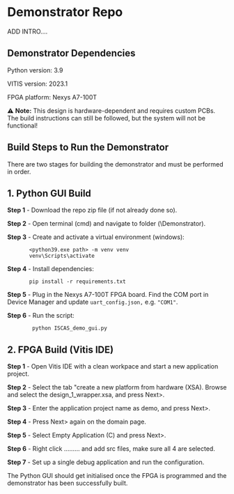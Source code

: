 # Demonstrator Repo

ADD INTRO....

## Demonstrator Dependencies

Python version: 3.9

VITIS version: 2023.1

FPGA platform: Nexys A7-100T

⚠️ **Note:** This design is hardware-dependent and requires custom PCBs. The build instructions can still be followed, but the system will not be functional!

## Build Steps to Run the Demonstrator

There are two stages for building the demonstrator and must be performed in order.

## 1. Python GUI Build

**Step 1** - Download the repo zip file (if not already done so).

**Step 2** - Open terminal (cmd) and navigate to folder (\Demonstrator).

**Step 3** - Create and activate a virtual environment (windows):
         
           <python39.exe path> -m venv venv
           venv\Scripts\activate
    
**Step 4** - Install dependencies:

           pip install -r requirements.txt

**Step 5** - Plug in the Nexys A7-100T FPGA board. Find the COM port in Device Manager and update `uart_config.json,` e.g. `"COM1"`.

**Step 6** - Run the script:

            python ISCAS_demo_gui.py

## 2. FPGA Build (Vitis IDE)

**Step 1** - Open Vitis IDE with a clean workpace and start a new application project.

**Step 2** - Select the tab "create a new platform from hardware (XSA). Browse and select the design_1_wrapper.xsa, and press Next>.

**Step 3** - Enter the application project name as demo, and press Next>.

**Step 4** - Press Next> again on the domain page.

**Step 5** - Select Empty Application (C) and press Next>.

**Step 6** - Right click ......... and add src files, make sure all 4 are selected.

**Step 7** - Set up a single debug application and run the configuration.

The Python GUI should get initialised once the FPGA is programmed and the demonstrator has been successfully built.


